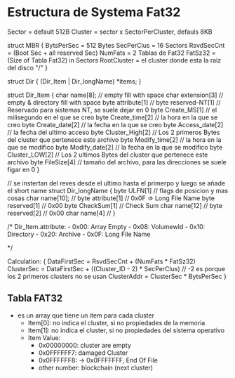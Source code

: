 # Estructura de Systema Fat32

Sector = default 512B
Cluster = sector x SectorPerCluster, defauls 8KB

struct MBR {
	BytsPerSec = 512 Bytes
	SecPerClus = 16 Sectors
	RsvdSecCnt = (Boot Sec + all reserved Sec)
	NumFats = 2 Tablas de Fat32
	FatSz32 = (Size of Tabla Fat32) in Sectors
	RootCluster = el cluster donde esta la raiz del disco "/"
}

struct Dir {
	(Dir_Item | Dir_longName) *items;
}

struct Dir_Item {
	char name[8];			// empty fill with space
	char extension[3]		// empty & directory fill with space
	byte attribute[1]		// 
	byte reserved-NT[1]		// Reservado para sistemas NT, se suele dejar en 0
	byte Create_MS[1] 		// el milisegundo en el que se creo
	byte Create_time[2]		// la hora en la que se creo
	byte Create_date[2]		// la fecha en la que se creo
	byte Access_date[2]		// la fecha del ultimo acceso
	byte Cluster_High[2]	// Los 2 primeros Bytes del cluster que pertenece este archivo
	byte Modify_time[2]		// la hora en la que se modifico
	byte Modify_date[2]		// la fecha en la que se modifico
	byte Cluster_LOW[2]		// Los 2 ultimos Bytes del cluster que pertenece este archivo
	byte FileSize[4]		// tamaño del archivo, para las direcciones se suele figar en 0
}

// se instertan del reves desde el ultimo hasta el primerpo y luego se añade el short name
struct Dir_longName {
	byte ULFN[1]			// flags de posicion y mas cosas
	char name[10];			// 
	byte attribute[1]		// 0x0F => Long File Name
	byte reserved[1]		// 0x00
	byte CheckSum[1] 		// Check Sum
	char name[12]			// 
	byte reserved[2]		// 0x00
	char name[4]			// 
}

/*
	Dir_Item.attribute:
		- 0x00: Array Empty
		- 0x08: VolumewId
		- 0x10: Directory
		- 0x20: Archive
		- 0x0F: Long File Name

*/


Calculation: {
	DataFirstSec = RsvdSecCnt + (NumFats * FatSz32)
	ClusterSec = DataFirstSec + ((Cluster_ID - 2) * SecPerClus)	// -2 es porque los 2 primeros clusters no se usan
	ClusterAddr = ClusterSec * BytsPerSec
}

## Tabla FAT32
- es un array que tiene un item para cada cluster
	- Item[0]: no indica el cluster, si no propiedades de la memoria
	- Item[1]: no indica el cluster, si no propiedades del sistema operativo
	- Item Value:
		- 0x00000000: cluster are empty
		- 0x0FFFFFF7: damaged Cluster
		- 0x0FFFFFF8: -> 0x0FFFFFFF, End Of File
		- other number: blockchain (next cluster)

